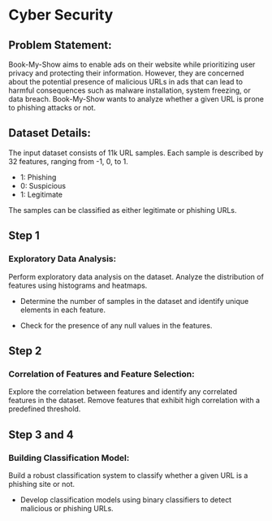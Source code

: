 # Cyber Security

## Problem Statement:

Book-My-Show aims to enable ads on their website while prioritizing user privacy and protecting their information. However, they are concerned about the potential presence of malicious URLs in ads that can lead to harmful consequences such as malware installation, system freezing, or data breach. Book-My-Show wants to analyze whether a given URL is prone to phishing attacks or not.

## Dataset Details: 

The input dataset consists of 11k URL samples. Each sample is described by 32 features, ranging from -1, 0, to 1.

- 1: Phishing
- 0: Suspicious
- 1: Legitimate

The samples can be classified as either legitimate or phishing URLs.

## Step 1

### Exploratory Data Analysis:

Perform exploratory data analysis on the dataset. Analyze the distribution of features using histograms and heatmaps. 

- Determine the number of samples in the dataset and identify unique elements in each feature. 

- Check for the presence of any null values in the features. 

## Step 2

### Correlation of Features and Feature Selection:

Explore the correlation between features and identify any correlated features in the dataset. Remove features that exhibit high correlation with a predefined threshold.

## Step 3 and 4

### Building Classification Model: 

Build a robust classification system to classify whether a given URL is a phishing site or not.

- Develop classification models using binary classifiers to detect malicious or phishing URLs.
